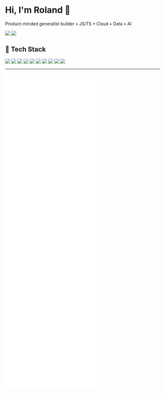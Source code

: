 <!-- Profile README: shows on your GitHub profile -->

<h1 align="left">Hi, I'm Roland 👋</h1>
<p align="left">
  Product-minded generalist builder • JS/TS • Cloud • Data • AI
</p>

<p align="left">
  <a href="https://github.com/rolandnyamo"><img src="https://img.shields.io/badge/GitHub-Follow-181717?logo=github&labelColor=555" /></a>
  <a href="https://www.linkedin.com/in/rnyamoga/"><img src="https://img.shields.io/badge/LinkedIn-Connect-0A66C2?logo=linkedin&labelColor=555" /></a>
</p>

## 🧰 Tech Stack
<p>
  <img src="https://img.shields.io/badge/JavaScript-ES202x-F7DF1E?logo=javascript&labelColor=555" />
  <img src="https://img.shields.io/badge/TypeScript-4%2B-3178C6?logo=typescript&labelColor=555" />
  <img src="https://img.shields.io/badge/Node.js-LTS-339933?logo=node.js&labelColor=555" />
  <img src="https://img.shields.io/badge/React-18-61DAFB?logo=react&labelColor=555" />
  <img src="https://img.shields.io/badge/Next.js-14-000000?logo=nextdotjs&labelColor=555" />
  <img src="https://img.shields.io/badge/AWS-Builder-232F3E?logo=amazonaws&labelColor=555" />
  <img src="https://img.shields.io/badge/DynamoDB-SingleTable-4053D6?logo=amazondynamodb&labelColor=555" />
  <img src="https://img.shields.io/badge/OpenSearch-Search-005EB8?logo=opensearch&labelColor=555" />
  <img src="https://img.shields.io/badge/Serverless-Lambda-FCC624?logo=awslambda&labelColor=555" />
  <img src="https://img.shields.io/badge/CI%2FCD-GitHub%20Actions-2088FF?logo=githubactions&labelColor=555" />
</p>

---

<p align="left">
  <img src="./github-metrics.svg" alt="GitHub Metrics" />
</p>